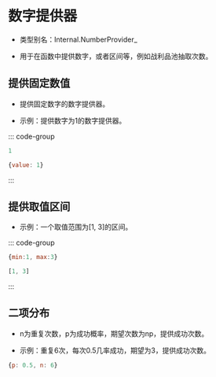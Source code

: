# 数字提供器

- 类型别名：Internal.NumberProvider_

- 用于在函数中提供数字，或者区间等，例如战利品池抽取次数。

## 提供固定数值

- 提供固定数字的数字提供器。

- 示例：提供数字为1的数字提供器。

::: code-group

```js [直接写数字]
1
```

```js [对象]
{value: 1}
```

:::

## 提供取值区间

- 示例：一个取值范围为[1, 3]的区间。

::: code-group

```js [对象表示]
{min:1, max:3}
```

```js [数组表示]
[1, 3]
```

:::

## 二项分布

- n为重复次数，p为成功概率，期望次数为np，提供成功次数。

- 示例：重复6次，每次0.5几率成功，期望为3，提供成功次数。

```js
{p: 0.5, n: 6}
```
